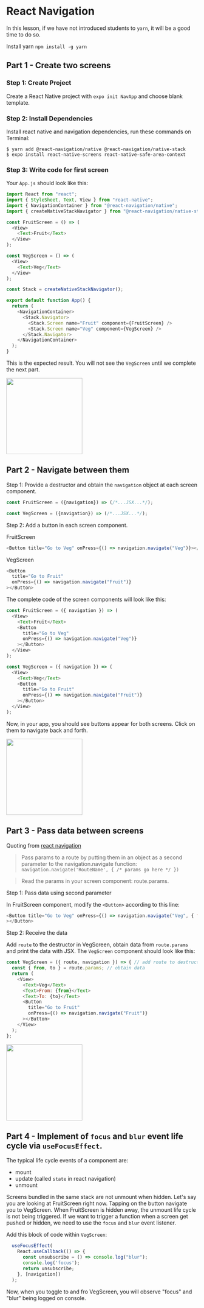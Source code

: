 # React Navigation

In this lesson, if we have not introduced students to `yarn`, it will be a good time to do so.

Install yarn `npm install -g yarn`

## Part 1 - Create two screens

### Step 1: Create Project

Create a React Native project with `expo init NavApp` and choose blank template.

### Step 2: Install Dependencies

Install react native and navigation dependencies, run these commands on Terminal:

```
$ yarn add @react-navigation/native @react-navigation/native-stack
$ expo install react-native-screens react-native-safe-area-context
```

### Step 3: Write code for first screen

Your `App.js` should look like this:

```js
import React from "react";
import { StyleSheet, Text, View } from "react-native";
import { NavigationContainer } from "@react-navigation/native";
import { createNativeStackNavigator } from "@react-navigation/native-stack";

const FruitScreen = () => (
  <View>
    <Text>Fruit</Text>
  </View>
);

const VegScreen = () => (
  <View>
    <Text>Veg</Text>
  </View>
);

const Stack = createNativeStackNavigator();

export default function App() {
  return (
    <NavigationContainer>
      <Stack.Navigator>
        <Stack.Screen name="Fruit" component={FruitScreen} />
        <Stack.Screen name="Veg" component={VegScreen} />
      </Stack.Navigator>
    </NavigationContainer>
  );
}
```

This is the expected result. You will not see the `VegScreen` until we complete the next part.

<img src="./assets/images/rn-nav-part-1.png"  width="200px">

## Part 2 - Navigate between them

Step 1: Provide a destructor and obtain the `navigation` object at each screen component.

```js
const FruitScreen = ({navigation}) => (/*...JSX...*/);

const VegScreen = ({navigation}) => (/*...JSX...*/);
```

Step 2: Add a button in each screen component.

FruitScreen

```js
<Button title="Go to Veg" onPress={() => navigation.navigate("Veg")}></Button>
```

VegScreen

```js
<Button
  title="Go to Fruit"
  onPress={() => navigation.navigate("Fruit")}
></Button>
```

The complete code of the screen components will look like this:

```js
const FruitScreen = ({ navigation }) => (
  <View>
    <Text>Fruit</Text>
    <Button
      title="Go to Veg"
      onPress={() => navigation.navigate("Veg")}
    ></Button>
  </View>
);

const VegScreen = ({ navigation }) => (
  <View>
    <Text>Veg</Text>
    <Button
      title="Go to Fruit"
      onPress={() => navigation.navigate("Fruit")}
    ></Button>
  </View>
);
```

Now, in your app, you should see buttons appear for both screens. Click on them to navigate back and forth.

<img src="./assets/images/rn-nav-part-2.png" width="200px" />

## Part 3 - Pass data between screens

Quoting from [react navigation](https://reactnavigation.org/docs/params)

> Pass params to a route by putting them in an object as a second parameter to the navigation.navigate function: `navigation.navigate('RouteName', { /* params go here */ })`

> Read the params in your screen component: route.params.

Step 1: Pass data using second parameter

In FruitScreen component, modify the `<Button>` according to this line:

```js
<Button title="Go to Veg" onPress={() => navigation.navigate("Veg", { from: "Fruit Screen", to: "Veg Screen")}
></Button>
```

Step 2: Receive the data

Add `route` to the destructor in VegScreen, obtain data from `route.params` and print the data with JSX. The `VegScreen` component should look like this:

```js
const VegScreen = ({ route, navigation }) => { // add route to destructor
  const { from, to } = route.params; // obtain data
  return (
    <View>
      <Text>Veg</Text> 
      <Text>From: {from}</Text> 
      <Text>To: {to}</Text>
      <Button
        title="Go to Fruit"
        onPress={() => navigation.navigate("Fruit")}
      ></Button>
    </View>
  );
};
```

<img src="./assets/images/rn-nav-part-3.png" width="200px" />

## Part 4 - Implement of `focus` and `blur` event life cycle via `useFocusEffect`.

The typical life cycle events of a component are:
- mount
- update (called `state` in react navigation)
- unmount

Screens bundled in the same stack are not unmount when hidden. Let's say you are looking at FruitScreen right now. Tapping on the button navigate you to VegScreen. When FruitScreen is hidden away, the unmount life cycle is not being triggered. If we want to trigger a function when a screen get pushed or hidden, we need to use the `focus` and `blur` event listener. 

Add this block of code within `VegScreen`:

```js
  useFocusEffect(
    React.useCallback(() => {
      const unsubscribe = () => console.log("blur");
      console.log('focus');
      return unsubscribe;
    }, [navigation])
  );
```

Now, when you toggle to and fro VegScreen, you will observe "focus" and "blur" being logged on console.